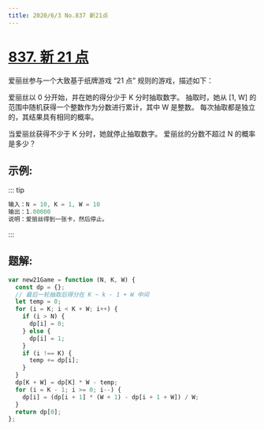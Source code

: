 ```yaml
---
title: 2020/6/3 No.837 新21点
---
```


# [837. 新 21 点](https://leetcode-cn.com/problems/new-21-game/)

爱丽丝参与一个大致基于纸牌游戏 “21 点” 规则的游戏，描述如下：

爱丽丝以 0 分开始，并在她的得分少于 K 分时抽取数字。 抽取时，她从 [1, W] 的范围中随机获得一个整数作为分数进行累计，其中 W 是整数。 每次抽取都是独立的，其结果具有相同的概率。

当爱丽丝获得不少于 K 分时，她就停止抽取数字。 爱丽丝的分数不超过 N 的概率是多少？

## 示例:

::: tip

```js
输入：N = 10, K = 1, W = 10
输出：1.00000
说明：爱丽丝得到一张卡，然后停止。
```

:::

## 题解:

```js
var new21Game = function (N, K, W) {
  const dp = {};
  // 最后一轮抽取后得分在 K ~ k - 1 + W 中间
  let temp = 0;
  for (i = K; i < K + W; i++) {
    if (i > N) {
      dp[i] = 0;
    } else {
      dp[i] = 1;
    }
    if (i !== K) {
      temp += dp[i];
    }
  }
  dp[K + W] = dp[K] * W - temp;
  for (i = K - 1; i >= 0; i--) {
    dp[i] = (dp[i + 1] * (W + 1) - dp[i + 1 + W]) / W;
  }
  return dp[0];
};
```

